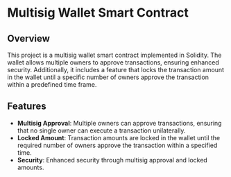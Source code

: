 # Multisig Wallet Smart Contract

## Overview

This project is a multisig wallet smart contract implemented in Solidity. The wallet allows multiple owners to approve transactions, ensuring enhanced security. Additionally, it includes a feature that locks the transaction amount in the wallet until a specific number of owners approve the transaction within a predefined time frame.

## Features

- **Multisig Approval**: Multiple owners can approve transactions, ensuring that no single owner can execute a transaction unilaterally.
- **Locked Amount**: Transaction amounts are locked in the wallet until the required number of owners approve the transaction within a specified time.
- **Security**: Enhanced security through multisig approval and locked amounts.
